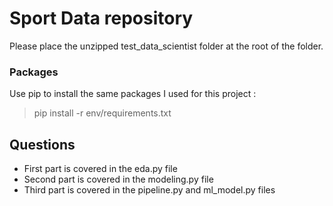 # Sport Data repository

Please place the unzipped test_data_scientist folder at the root of the folder.

### Packages

Use pip to install the same packages I used for this project :
> pip install -r env/requirements.txt

## Questions

- First part is covered in the eda.py file
- Second part is covered in the modeling.py file
- Third part is covered in the pipeline.py and ml_model.py files